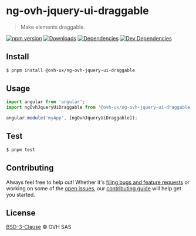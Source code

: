 # ng-ovh-jquery-ui-draggable

> Make elements draggable.

[![npm version](https://badgen.net/npm/v/@ovh-ux/ng-ovh-jquery-ui-draggable)](https://www.npmjs.com/package/@ovh-ux/ng-ovh-jquery-ui-draggable) [![Downloads](https://badgen.net/npm/dt/@ovh-ux/ng-ovh-jquery-ui-draggable)](https://npmjs.com/package/@ovh-ux/ng-ovh-jquery-ui-draggable) [![Dependencies](https://badgen.net/david/dep/ovh/manager/packages/components/ng-ovh-jquery-ui-draggable)](https://npmjs.com/package/@ovh-ux/ng-ovh-jquery-ui-draggable?activeTab=dependencies) [![Dev Dependencies](https://badgen.net/david/dev/ovh/manager/packages/components/ng-ovh-jquery-ui-draggable)](https://npmjs.com/package/@ovh-ux/ng-ovh-jquery-ui-draggable?activeTab=dependencies)

## Install

```sh
$ pnpm install @ovh-ux/ng-ovh-jquery-ui-draggable
```

## Usage

```js
import angular from 'angular';
import ngOvhJqueryUiDraggable from '@ovh-ux/ng-ovh-jquery-ui-draggable';

angular.module('myApp', [ngOvhJqueryUiDraggable]);
```

## Test

```sh
$ pnpm test
```

## Contributing

Always feel free to help out! Whether it's [filing bugs and feature requests](https://github.com/ovh/manager/issues/new) or working on some of the [open issues](https://github.com/ovh/manager/issues), our [contributing guide](https://github.com/ovh/manager/blob/master/CONTRIBUTING.md) will help get you started.

## License

[BSD-3-Clause](LICENSE) © OVH SAS
